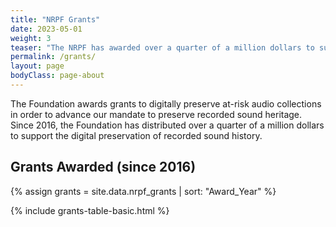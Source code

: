 ```yaml
---
title: "NRPF Grants"
date: 2023-05-01
weight: 3
teaser: "The NRPF has awarded over a quarter of a million dollars to support the digitization and stewardship of at-risk audio collections."
permalink: /grants/
layout: page
bodyClass: page-about
---
```


The Foundation awards grants to digitally preserve at-risk audio collections
in order to advance our mandate to preserve recorded sound heritage. Since 2016,
the Foundation has distributed over a quarter of a million dollars to support
the digital preservation of recorded sound history.

## Grants Awarded (since 2016)

{% assign grants = site.data.nrpf_grants | sort: "Award_Year" %}

{% include grants-table-basic.html %}